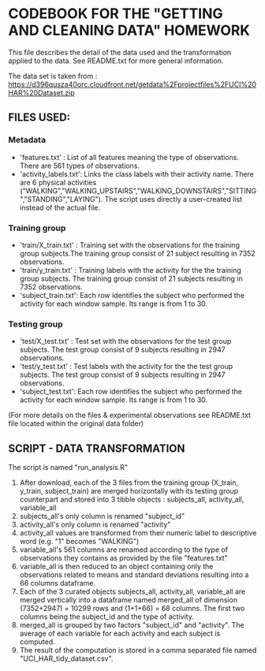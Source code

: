 # CODEBOOK FOR THE "GETTING AND CLEANING DATA" HOMEWORK
This file describes the detail of the data used and the transformation applied to the data. See README.txt for more general information.

The data set is taken from :
https://d396qusza40orc.cloudfront.net/getdata%2Fprojectfiles%2FUCI%20HAR%20Dataset.zip  

## FILES USED:
### Metadata
- 'features.txt'       : List of all features meaning the type of observations. There are 561 types of observations.
- 'activity_labels.txt': Links the class labels with their activity name. There are 6 physical activities ("WALKING","WALKING_UPSTAIRS","WALKING_DOWNSTAIRS","SITTING","STANDING","LAYING"). The script uses directly a user-created list instead of the actual file.

### Training group
- 'train/X_train.txt'  : Training set with the observations for the training group subjects.The training group consist of 21 subject resulting in 7352 observations.
- 'train/y_train.txt'  : Training labels with the activity for the the training group subjects. The training group consist of 21 subjects resulting in 7352 observations. 
- 'subject_train.txt': Each row identifies the subject who performed the activity for each window sample. Its range is from 1 to 30.

### Testing group
- 'test/X_test.txt'    : Test set with the observations for the test group subjects. The test group consist of 9 subjects resulting in 2947 observations.
- 'test/y_test.txt'    : Test labels with the activity for the the test group subjects. The test group consist of 9 subjects resulting in 2947 observations.
- 'subject_test.txt': Each row identifies the subject who performed the activity for each window sample. Its range is from 1 to 30.

(For more details on the files & experimental observations see README.txt file located within the original data folder)

## SCRIPT - DATA TRANSFORMATION
The script is named "run_analysis.R"

1. After download, each of the 3 files from the training group (X_train, y_train, subject_train) are merged horizontally with its testing group counterpart and stored into 3 tibble objects : subjects_all, activity_all, variable_all
2. subjects_all's only column is renamed "subject_id"
3. activity_all's only column is renamed "activity"
4. activity_all values are transformed from their numeric label to descriptive word (e.g. "1" becomes "WALKING") 
5. variable_all's 561 columns are renamed according to the type of observations they contains as provided by the file "features.txt"
6. variable_all is then reduced to an object containing only the observations related to means and standard deviations resulting into a 66 columns dataframe.
7. Each of the 3 curated objects subjects_all, activity_all, variable_all are merged vertically into a dataframe named
merged_all of dimension (7352+2947) = 10299 rows and (1+1+66) = 68 columns. The first two columns being the subject_id and the type of activity.
8. merged_all is grouped by two factors "subject_id" and "activity". The average of each variable for each activity and each subject is computed. 
9. The result of the computation is stored in a comma separated file named "UCI_HAR_tidy_dataset.csv".  
###





